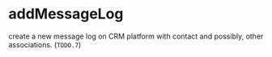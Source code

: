 # addMessageLog

create a new message log on CRM platform with contact and possibly, other associations. (`TODO.7`)
